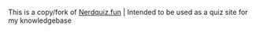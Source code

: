 This is a copy/fork of [Nerdquiz.fun](https://github.com/Tristan-Phillips/nerdquiz.fun) | Intended to be used as a quiz site for my knowledgebase
